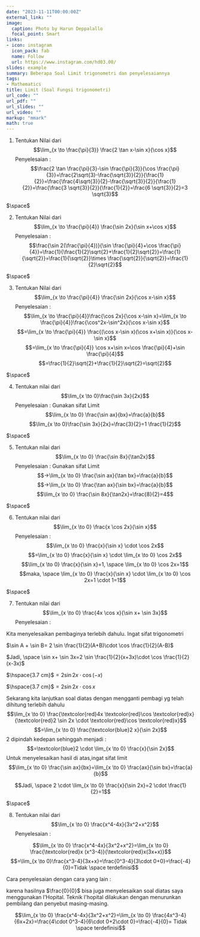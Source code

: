 ```yaml
---
date: "2023-11-11T00:00:00Z"
external_link: ""
image:
  caption: Photo by Harun Deppalallo
  focal_point: Smart
links:
- icon: instagram
  icon_pack: fab
  name: Follow
  url: https://www.instagram.com/hd03.00/
slides: example
summary: Beberapa Soal Limit trigonometri dan penyelesaiannya
tags:
- Mathematics
title: Limit (Soal Fungsi trigonometri)
url_code: ""
url_pdf: ""
url_slides: ""
url_video: ""
markup: "mmark"
math: true
---
```


1. Tentukan Nilai dari
$$\lim_{x \to \frac{\pi}{3}} \frac{2 \tan x-\sin x}{\cos x}$$
Penyelesaian :
$$\frac{2 \tan \frac{\pi}{3}-\sin \frac{\pi}{3}}{\cos \frac{\pi}{3}}=\frac{2\sqrt{3}-\frac{\sqrt{3}}{2}}{\frac{1}{2}}=\frac{\frac{4\sqrt{3}}{2}-\frac{\sqrt{3}}{2}}{\frac{1}{2}}=\frac{\frac{3 \sqrt{3}}{2}}{\frac{1}{2}}=\frac{6 \sqrt{3}}{2}=3 \sqrt{3}$$

$\space$

2. Tentukan Nilai dari
$$\lim_{x \to \frac{\pi}{4}} \frac{\sin 2x}{\sin x+\cos x}$$
Penyelesaian :
$$\frac{\sin 2(\frac{\pi}{4})}{\sin \frac{\pi}{4}+\cos \frac{\pi}{4}}=\frac{1}{\frac{1}{2}\sqrt{2}+\frac{1}{2}\sqrt{2}}=\frac{1}{\sqrt{2}}=\frac{1}{\sqrt{2}}\times \frac{\sqrt{2}}{\sqrt{2}}=\frac{1}{2}\sqrt{2}$$

$\space$

3. Tentukan Nilai dari
$$\lim_{x \to \frac{\pi}{4}} \frac{\sin 2x}{\cos x-\sin x}$$
Penyelesaian :
$$\lim_{x \to \frac{\pi}{4}}\frac{\cos 2x}{\cos x-\sin x}=\lim_{x \to \frac{\pi}{4}}\frac{\cos^2x-\sin^2x}{\cos x-\sin x}$$
$$=\lim_{x \to \frac{\pi}{4}} \frac{(\cos x-\sin x)(\cos x+\sin x)}{\cos x-\sin x}$$
$$=\lim_{x \to \frac{\pi}{4}} \cos x+\sin x=\cos \frac{\pi}{4}+\sin \frac{\pi}{4}$$
$$=\frac{1}{2}\sqrt{2}+\frac{1}{2}\sqrt{2}=\sqrt{2}$$

$\space$

4. Tentukan nilai dari
$$\lim_{x \to 0}\frac{\sin 3x}{2x}$$
Penyelesaian :
Gunakan sifat Limit $$\lim_{x \to 0} \frac{\sin ax}{bx}=\frac{a}{b}$$
$$\lim_{x \to 0}\frac{\sin 3x}{2x}=\frac{3}{2}=1 \frac{1}{2}$$

$\space$

5. Tentukan nilai dari
$$\lim_{x \to 0} \frac{\sin 8x}{\tan2x}$$
Penyelesaian :
Gunakan sifat Limit
$$->\lim_{x \to 0} \frac{\sin ax}{\tan bx}=\frac{a}{b}$$
$$->\lim_{x \to 0} \frac{\tan ax}{\sin bx}=\frac{a}{b}$$
$$\lim_{x \to 0} \frac{\sin 8x}{\tan2x}=\frac{8}{2}=4$$

$\space$

6. Tentukan nilai dari
$$\lim_{x \to 0} \frac{x \cos 2x}{\sin x}$$
Penyelesaian :
$$\lim_{x \to 0} \frac{x}{\sin x} \cdot \cos 2x$$
$$=\lim_{x \to 0} \frac{x}{\sin x} \cdot \lim_{x \to 0} \cos 2x$$
$$\lim_{x \to 0} \frac{x}{\sin x}=1, \space \lim_{x \to 0} \cos 2x=1$$
$$maka, \space \lim_{x \to 0} \frac{x}{\sin x} \cdot \lim_{x \to 0} \cos 2x=1 \cdot 1=1$$

$\space$

7. Tentukan nilai dari
$$\lim_{x \to 0} \frac{4x \cos x}{\sin x+ \sin 3x}$$
Penyelesaian :

Kita menyelesaikan pembaginya terlebih dahulu. Ingat sifat trigonometri

$\sin A + \sin B= 2 \sin \frac{1}{2}(A+B)\cdot \cos \frac{1}{2}(A-B)$

$Jadi, \space \sin x+ \sin 3x=2 \sin \frac{1}{2}(x+3x)\cdot \cos \frac{1}{2}(x-3x)$

$\hspace{3.7 cm}$$=2 \sin 2x \cdot \cos(-x)$

$\hspace{3.7 cm}$$=2 \sin 2x \cdot \cos x$

Sekarang kita lanjutkan soal diatas dengan mengganti pembagi yg telah dihitung terlebih dahulu
$$\lim_{x \to 0} \frac{\textcolor{red}4x \textcolor{red}\cos \textcolor{red}x}{\textcolor{red}2 \sin 2x \cdot \textcolor{red}\cos \textcolor{red}x}$$
$$=\lim_{x \to 0} \frac{\textcolor{blue}2 x}{\sin 2x}$$
2 dipindah kedepan sehinggah menjadi :
$$=\textcolor{blue}2 \cdot \lim_{x \to 0} \frac{x}{\sin 2x}$$
Untuk menyelesaikan hasil di atas,ingat sifat limit $$\lim_{x \to 0} \frac{\sin ax}{bx}=\lim_{x \to 0} \frac{ax}{\sin bx}=\frac{a}{b}$$

$$Jadi, \space 2 \cdot \lim_{x \to 0} \frac{x}{\sin 2x}=2 \cdot \frac{1}{2}=1$$

$\space$

8. Tentukan nilai dari 
$$\lim_{x \to 0} \frac{x^4-4x}{3x^2+x^2}$$
Penyelesaian :

$$\lim_{x \to 0} \frac{x^4-4x}{3x^2+x^2}=\lim_{x \to 0} \frac{\textcolor{red}x (x^3-4)}{\textcolor{red}x(3x+x)}$$$$=\lim_{x \to 0}\frac{x^3-4}{3x+x}=\frac{0^3-4}{3\cdot 0+0}=\frac{-4}{0}=Tidak \space terdefinisi$$

Cara penyelesaian dengan cara yang lain :

karena hasilnya $\frac{0}{0}$ bisa juga menyelesaikan soal diatas saya menggunakan l'Hopital. Teknik l'hopital dilakukan dengan menurunkan pembilang dan penyebut masing-masing.

$$\lim_{x \to 0} \frac{x^4-4x}{3x^2+x^2}=\lim_{x \to 0} \frac{4x^3-4}{6x+2x}=\frac{4\cdot 0^3-4}{6\cdot 0+2\cdot 0}=\frac{-4}{0}= Tidak \space terdefinisi$$





















